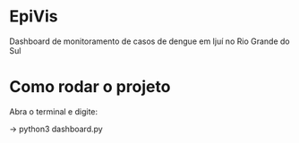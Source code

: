 # EpiVis
Dashboard de monitoramento de casos de dengue em Ijuí no Rio Grande do Sul

# Como rodar o projeto
Abra o terminal e digite:

-> python3 dashboard.py

